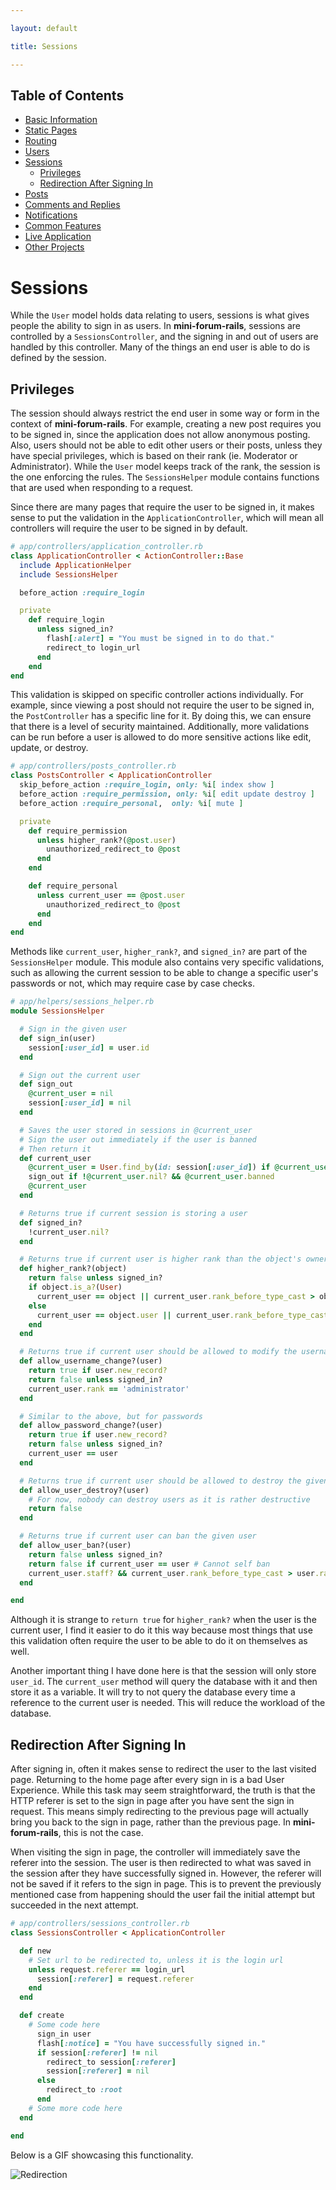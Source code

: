 ```yaml
---

layout: default

title: Sessions

---
```


## Table of Contents
- [Basic Information](./)
- [Static Pages](./static-pages)
- [Routing](./routing)
- [Users](./users)
- [Sessions](./sessions)
  - [Privileges](#privileges)
  - [Redirection After Signing In](#redirection-after-signing-in)
- [Posts](./posts)
- [Comments and Replies](./comments-replies)
- [Notifications](./notifications)
- [Common Features](./common-features)
- [Live Application](./live)
- [Other Projects](https://schwarzer-vulpecula.github.io)

# Sessions

While the `User` model holds data relating to users, sessions is what gives people the ability to sign in as users. In **mini-forum-rails**, sessions are controlled by a `SessionsController`, and the signing in and out of users are handled by this controller. Many of the things an end user is able to do is defined by the session.

## Privileges

The session should always restrict the end user in some way or form in the context of **mini-forum-rails**. For example, creating a new post requires you to be signed in, since the application does not allow anonymous posting. Also, users should not be able to edit other users or their posts, unless they have special privileges, which is based on their rank (ie. Moderator or Administrator). While the `User` model keeps track of the rank, the session is the one enforcing the rules. The `SessionsHelper` module contains functions that are used when responding to a request.

Since there are many pages that require the user to be signed in, it makes sense to put the validation in the `ApplicationController`, which will mean all controllers will require the user to be signed in by default.

```ruby
# app/controllers/application_controller.rb
class ApplicationController < ActionController::Base
  include ApplicationHelper
  include SessionsHelper

  before_action :require_login

  private
    def require_login
      unless signed_in?
        flash[:alert] = "You must be signed in to do that."
        redirect_to login_url
      end
    end
end
```

This validation is skipped on specific controller actions individually. For example, since viewing a post should not require the user to be signed in, the `PostController` has a specific line for it. By doing this, we can ensure that there is a level of security maintained. Additionally, more validations can be run before a user is allowed to do more sensitive actions like edit, update, or destroy.

```ruby
# app/controllers/posts_controller.rb
class PostsController < ApplicationController
  skip_before_action :require_login, only: %i[ index show ]
  before_action :require_permission, only: %i[ edit update destroy ]
  before_action :require_personal,  only: %i[ mute ]

  private
    def require_permission
      unless higher_rank?(@post.user)
        unauthorized_redirect_to @post
      end
    end

    def require_personal
      unless current_user == @post.user
        unauthorized_redirect_to @post
      end
    end
end
```

Methods like `current_user`, `higher_rank?`, and `signed_in?` are part of the `SessionsHelper` module. This module also contains very specific validations, such as allowing the current session to be able to change a specific user's passwords or not, which may require case by case checks.

```ruby
# app/helpers/sessions_helper.rb
module SessionsHelper

  # Sign in the given user
  def sign_in(user)
    session[:user_id] = user.id
  end

  # Sign out the current user
  def sign_out
    @current_user = nil
    session[:user_id] = nil
  end

  # Saves the user stored in sessions in @current_user
  # Sign the user out immediately if the user is banned
  # Then return it
  def current_user
    @current_user = User.find_by(id: session[:user_id]) if @current_user.nil?
    sign_out if !@current_user.nil? && @current_user.banned
    @current_user
  end

  # Returns true if current session is storing a user
  def signed_in?
    !current_user.nil?
  end

  # Returns true if current user is higher rank than the object's owner, or current user is the same user as the object's owner
  def higher_rank?(object)
    return false unless signed_in?
    if object.is_a?(User)
      current_user == object || current_user.rank_before_type_cast > object.rank_before_type_cast
    else
      current_user == object.user || current_user.rank_before_type_cast > object.user.rank_before_type_cast
    end
  end

  # Returns true if current user should be allowed to modify the username of the given user
  def allow_username_change?(user)
    return true if user.new_record?
    return false unless signed_in?
    current_user.rank == 'administrator'
  end

  # Similar to the above, but for passwords
  def allow_password_change?(user)
    return true if user.new_record?
    return false unless signed_in?
    current_user == user
  end

  # Returns true if current user should be allowed to destroy the given user
  def allow_user_destroy?(user)
    # For now, nobody can destroy users as it is rather destructive
    return false
  end

  # Returns true if current user can ban the given user
  def allow_user_ban?(user)
    return false unless signed_in?
    return false if current_user == user # Cannot self ban
    current_user.staff? && current_user.rank_before_type_cast > user.rank_before_type_cast
  end

end
```

Although it is strange to `return true` for `higher_rank?` when the user is the current user, I find it easier to do it this way because most things that use this validation often require the user to be able to do it on themselves as well.

Another important thing I have done here is that the session will only store `user_id`. The `current_user` method will query the database with it and then store it as a variable. It will try to not query the database every time a reference to the current user is needed. This will reduce the workload of the database.

## Redirection After Signing In

After signing in, often it makes sense to redirect the user to the last visited page. Returning to the home page after every sign in is a bad User Experience. While this task may seem straightforward, the truth is that the HTTP referer is set to the sign in page after you have sent the sign in request. This means simply redirecting to the previous page will actually bring you back to the sign in page, rather than the previous page. In **mini-forum-rails**, this is not the case.

When visiting the sign in page, the controller will immediately save the referer into the session. The user is then redirected to what was saved in the session after they have successfully signed in. However, the referer will not be saved if it refers to the sign in page. This is to prevent the previously mentioned case from happening should the user fail the initial attempt but succeeded in the next attempt.

```ruby
# app/controllers/sessions_controller.rb
class SessionsController < ApplicationController

  def new
    # Set url to be redirected to, unless it is the login url
    unless request.referer == login_url
      session[:referer] = request.referer
    end
  end

  def create
    # Some code here
      sign_in user
      flash[:notice] = "You have successfully signed in."
      if session[:referer] != nil
        redirect_to session[:referer]
        session[:referer] = nil
      else
        redirect_to :root
      end
    # Some more code here
  end

end
```

Below is a GIF showcasing this functionality.

![Redirection](./redirection.gif)

